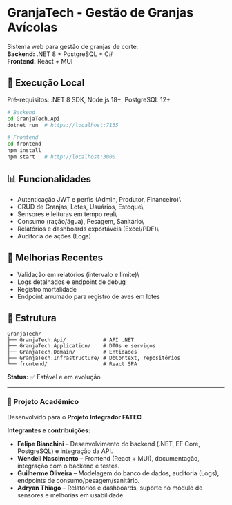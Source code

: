 # GranjaTech - Gestão de Granjas Avícolas

Sistema web para gestão de granjas de corte.\
**Backend:** .NET 8 + PostgreSQL + C#\
**Frontend:** React + MUI

## 🚀 Execução Local

Pré-requisitos: .NET 8 SDK, Node.js 18+, PostgreSQL 12+

``` bash
# Backend
cd GranjaTech.Api
dotnet run  # https://localhost:7135

# Frontend
cd frontend
npm install
npm start   # http://localhost:3000
```

## 📊 Funcionalidades

-   Autenticação JWT e perfis (Admin, Produtor, Financeiro)\
-   CRUD de Granjas, Lotes, Usuários, Estoque\
-   Sensores e leituras em tempo real\
-   Consumo (ração/água), Pesagem, Sanitário\
-   Relatórios e dashboards exportáveis (Excel/PDF)\
-   Auditoria de ações (Logs)

## 🔧 Melhorias Recentes

-   Validação em relatórios (intervalo e limite)\
-   Logs detalhados e endpoint de debug
-   Registro mortalidade
-   Endpoint arrumado para registro de aves em lotes

## 📁 Estrutura

    GranjaTech/
    ├── GranjaTech.Api/            # API .NET
    ├── GranjaTech.Application/    # DTOs e serviços
    ├── GranjaTech.Domain/         # Entidades
    ├── GranjaTech.Infrastructure/ # DbContext, repositórios
    └── frontend/                  # React SPA

**Status:** ✅ Estável e em evolução

------------------------------------------------------------------------

### 📘 Projeto Acadêmico

Desenvolvido para o **Projeto Integrador FATEC**

**Integrantes e contribuições:**
- **Felipe Bianchini** – Desenvolvimento do backend (.NET, EF Core, PostgreSQL) e integração da API.
- **Wendell Nascimento** – Frontend (React + MUI), documentação, integração com o backend e testes.
- **Guilherme Oliveira** – Modelagem do banco de dados, auditoria (Logs), endpoints de consumo/pesagem/sanitário.
- **Adryan Thiago** – Relatórios e dashboards, suporte no módulo de sensores e melhorias em usabilidade.
